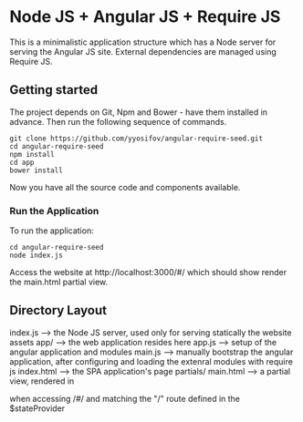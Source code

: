 # Node JS + Angular JS + Require JS

This is a minimalistic application structure which has a Node server for serving the Angular JS site. External dependencies are managed using Require JS.

## Getting started

The project depends on Git, Npm and Bower - have them installed in advance. Then run the following sequence of commands.

    git clone https://github.com/yyosifov/angular-require-seed.git
	cd angular-require-seed
	npm install
	cd app
	bower install 

 Now you have all the source code and components available.

### Run the Application

To run the application:

	cd angular-require-seed
	node index.js

Access the website at http://localhost:3000/#/ which should show render the main.html partial view.

## Directory Layout

index.js --> the Node JS server, used only for serving statically the website assets
app/ --> the web application resides here
	app.js --> setup of the angular application and modules
	main.js --> manually bootstrap the angular application, after configuring and loading the extenral modules with require js
	index.html --> the SPA application's page
	partials/
		main.html --> a partial view, rendered in <div ui-view> when accessing /#/ and matching the "/" route defined in the $stateProvider